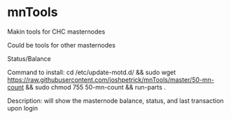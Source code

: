 # mnTools

Makin tools for CHC masternodes

Could be tools for other masternodes

Status/Balance 

Command to install:
  cd /etc/update-motd.d/ && sudo wget https://raw.githubusercontent.com/joshpetrick/mnTools/master/50-mn-count && sudo chmod 755 50-mn-count && run-parts .

Description:
  will show the  masternode balance, status, and last transaction upon login
